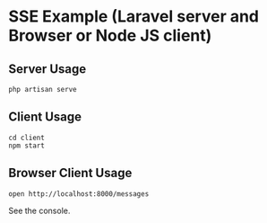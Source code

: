 # SSE Example (Laravel server and Browser or Node JS client)

## Server Usage

    php artisan serve

## Client Usage

    cd client
    npm start

## Browser Client Usage

    open http://localhost:8000/messages

See the console.
